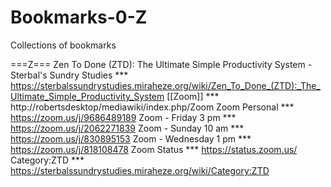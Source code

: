 # Bookmarks-0-Z
Collections of bookmarks

===Z===
 Zen To Done (ZTD): The Ultimate Simple Productivity System - Sterbal's Sundry Studies *** https://sterbalssundrystudies.miraheze.org/wiki/Zen_To_Done_(ZTD):_The_Ultimate_Simple_Productivity_System
 [[Zoom]] *** http://robertsdesktop/mediawiki/index.php/Zoom
 Zoom Personal *** https://zoom.us/j/9686489189
 Zoom - Friday 3 pm *** https://zoom.us/j/2062271839
 Zoom - Sunday 10 am *** https://zoom.us/j/830895153
 Zoom - Wednesday 1 pm *** https://zoom.us/j/818108478
 Zoom Status *** https://status.zoom.us/
 Category:ZTD *** https://sterbalssundrystudies.miraheze.org/wiki/Category:ZTD

